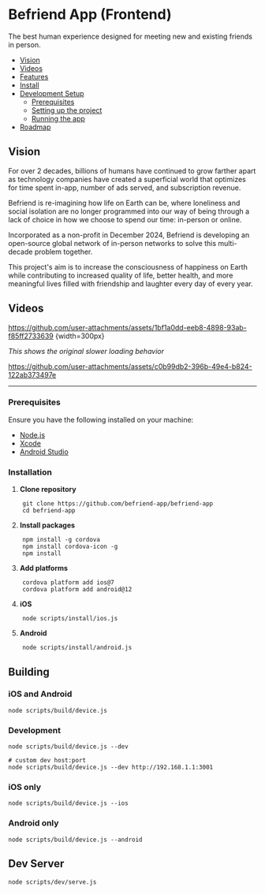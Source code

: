 # Befriend App (Frontend)

The best human experience designed for meeting new and existing friends in person.

- [Vision](#vision)
- [Videos](#videos)
- [Features](#features)
- [Install](#installation)
- [Development Setup](#development-setup)
    - [Prerequisites](#prerequisites)
    - [Setting up the project](#setting-up-the-project)
    - [Running the app](#running-the-app)
- [Roadmap](#roadmap)

## Vision

For over 2 decades, billions of humans have continued to grow farther apart as technology companies have created a superficial world that optimizes for time spent in-app, number of ads served, and subscription revenue.

Befriend is re-imagining how life on Earth can be, where loneliness and social isolation are no longer programmed into our way of being through a lack of choice in how we choose to spend our time: in-person or online.

Incorporated as a non-profit in December 2024, Befriend is developing an open-source global network of in-person networks to solve this multi-decade problem together.

This project's aim is to increase the consciousness of happiness on Earth while contributing to increased quality of life, better health, and more meaningful lives filled with friendship and laughter every day of every year.

## Videos

https://github.com/user-attachments/assets/1bf1a0dd-eeb8-4898-93ab-f85ff2733639 {width=300px}

*This shows the original slower loading behavior*

https://github.com/user-attachments/assets/c0b99db2-396b-49e4-b824-122ab373497e


---


### Prerequisites

Ensure you have the following installed on your machine:

-   [Node.js](https://nodejs.org/)
-   [Xcode](https://apps.apple.com/us/app/xcode/id497799835?mt=12)
-   [Android Studio](https://developer.android.com/studio)

### Installation

1. **Clone repository**

```
    git clone https://github.com/befriend-app/befriend-app
    cd befriend-app
```

2. **Install packages**

```
    npm install -g cordova
    npm install cordova-icon -g
    npm install
```

3. **Add platforms**

```
    cordova platform add ios@7
    cordova platform add android@12
```

4. **iOS**

```
    node scripts/install/ios.js
```

5. **Android**

```
    node scripts/install/android.js
```

## Building

### iOS and Android

`node scripts/build/device.js`

### Development

```
node scripts/build/device.js --dev

# custom dev host:port
node scripts/build/device.js --dev http://192.168.1.1:3001
```

### iOS only

`node scripts/build/device.js --ios`

### Android only

`node scripts/build/device.js --android`

## Dev Server

`node scripts/dev/serve.js`
